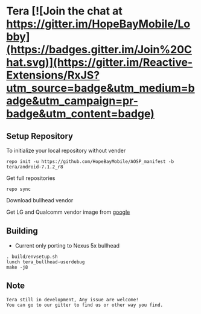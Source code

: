 
# Tera [![Join the chat at https://gitter.im/HopeBayMobile/Lobby](https://badges.gitter.im/Join%20Chat.svg)](https://gitter.im/Reactive-Extensions/RxJS?utm_source=badge&utm_medium=badge&utm_campaign=pr-badge&utm_content=badge)


## Setup Repository

To initialize your local repository without vender
```
repo init -u https://github.com/HopeBayMobile/AOSP_manifest -b tera/android-7.1.2_r8
```

Get full repositories
```
repo sync
```

Download bullhead vendor 

Get LG and Qualcomm vendor image from [google](https://developers.google.com/android/drivers#bullheadn2g47o)

## Building

* Current only porting to Nexus 5x bullhead

```
. build/envsetup.sh
lunch tera_bullhead-userdebug
make -j8
```

## Note
```
Tera still in development, Any issue are welcome!
You can go to our gitter to find us or other way you find.
```
